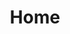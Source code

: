 ---
title: "Home"
draft: false
image: "images/lake.jpg"
blocks:
  - template: "block-feature-items"
    heading: "Latest From Our Store"
    content: 
    image: 
    image_alignment: 
    button_text:
    button_url: 
    items:
      - name: Green Egg
        content: "Widely acclaimed as the original American-designed ceramic cooker, the Big Green Egg® was derived from an ancient clay cooking device known as a “kamado”."
        image: "images/lake.jpg"
        button_text: "Learn More"
        button_url: "/big-green-egg"
      - name: Adirondack Chairs
        content: "Widely acclaimed as the original American-designed ceramic cooker, the Big Green Egg® was derived from an ancient clay cooking device known as a “kamado”."
        image: "images/chairs.jpg"
        button_text: "Learn More"
        button_url: "/big-green-egg"
      - name: Founatin
        content: "Widely acclaimed as the original American-designed ceramic cooker, the Big Green Egg® was derived from an ancient clay cooking device known as a “kamado”."
        image: "images/lake.jpg"
        button_text: "Learn More"
        button_url: "/big-green-egg"
  - template: "block-image"
    heading: "Big Green Egg"
    content: "Widely acclaimed as the original American-designed ceramic cooker, the Big Green Egg® was derived from an ancient clay cooking device known as a “kamado”. Originally a clay vessel with a lid, today’s EGG® is a modern ceramic marvel known for producing amazing culinary results for the novice and expert alike for over thirty years!"
    icon: "images/green-egg.svg"
    image: "images/lake.jpg"
    image_alignment: "left"
    button_text: "Learn More"
    button_url: "/big-green-egg"
  - template: "block-image"
    heading: "Adirondack Chairs"
    content: "Deep lasting, wood-like grain created by multiple grain patterns for authentic natural beauty Natural colors with timeless appeal with stainless steel hardware Color highlights that emulate the textures and natural color variations of real wood Low maintenance – No need for painting or staining Clean up with soap and water No rotting, splintering, splitting and termite damage"
    image: "images/dockwithchairs.jpg"
    image_alignment: "right"
    button_text: "Learn More"
    button_url: "/furniture"
  - template: "block-feature"
    heading: "Outdoor"
    content: "Widely acclaimed as the original American-designed ceramic cooker, the Big Green Egg® was derived from an ancient clay cooking device known as a “kamado”. Originally a clay vessel with a lid, today’s EGG® is a modern ceramic marvel known for producing amazing culinary results for the novice and expert alike for over thirty years!"
    image: "images/lake.jpg"
    image_alignment: "right"
    button_text: "Learn More"
    button_url: "/outdoor"
---